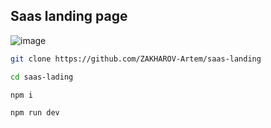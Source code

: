 ## Saas landing page
![image](https://github.com/ZAKHAROV-Artem/saas-landing/assets/55618462/9797e9fc-c5ae-4bfe-b17f-4ece03c6f529)

```bash
git clone https://github.com/ZAKHAROV-Artem/saas-landing

cd saas-lading

npm i

npm run dev
```
